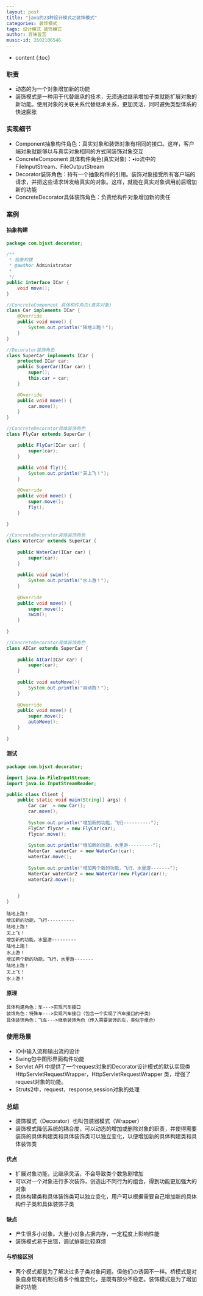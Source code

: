 ```yaml
---
layout: post
title: "java的23种设计模式之装饰模式"
categories: 装饰模式
tags: 设计模式 装饰模式
author: 百味皆苦
music-id: 2602106546
---
```


* content
{:toc}
### 职责

- 动态的为一个对象增加新的功能
- 装饰模式是一种用于代替继承的技术，无须通过继承增加子类就能扩展对象的新功能。使用对象的关联关系代替继承关系，更加灵活，同时避免类型体系的快速膨胀



### 实现细节

- Component抽象构件角色：真实对象和装饰对象有相同的接口。这样，客户端对象就能够以与真实对象相同的方式同装饰对象交互
- ConcreteComponent 具体构件角色(真实对象)：•io流中的FileInputStream、FileOutputStream
- Decorator装饰角色：持有一个抽象构件的引用。装饰对象接受所有客户端的请求，并把这些请求转发给真实的对象。这样，就能在真实对象调用前后增加新的功能
- ConcreteDecorator具体装饰角色：负责给构件对象增加新的责任



### 案例

#### 抽象构建

```java
package com.bjsxt.decorator;

/**
 * 抽象构建
 * @author Administrator
 *
 */
public interface ICar {
	void move();
}

//ConcreteComponent 具体构件角色(真实对象)
class Car implements ICar {
	@Override
	public void move() {
		System.out.println("陆地上跑！");
	}
}

//Decorator装饰角色
class SuperCar implements ICar {
	protected ICar car;
	public SuperCar(ICar car) {
		super();
		this.car = car;
	}

	@Override
	public void move() {
		car.move();
	}
}

//ConcreteDecorator具体装饰角色
class FlyCar extends SuperCar {

	public FlyCar(ICar car) {
		super(car);
	}
	
	public void fly(){
		System.out.println("天上飞！");
	}

	@Override
	public void move() {
		super.move();
		fly();
	}
	
}

//ConcreteDecorator具体装饰角色
class WaterCar extends SuperCar {
	
	public WaterCar(ICar car) {
		super(car);
	}
	
	public void swim(){
		System.out.println("水上游！");
	}
	
	@Override
	public void move() {
		super.move();
		swim();
	}
	
}

//ConcreteDecorator具体装饰角色
class AICar extends SuperCar {
	
	public AICar(ICar car) {
		super(car);
	}
	
	public void autoMove(){
		System.out.println("自动跑！");
	}
	
	@Override
	public void move() {
		super.move();
		autoMove();
	}
	
}

```



#### 测试

```java
package com.bjsxt.decorator;

import java.io.FileInputStream;
import java.io.InputStreamReader;

public class Client {
	public static void main(String[] args) {
		Car car  = new Car();
		car.move();
		
		System.out.println("增加新的功能，飞行----------");
		FlyCar flycar = new FlyCar(car);
		flycar.move();
		
		System.out.println("增加新的功能，水里游---------");
		WaterCar  waterCar = new WaterCar(car);
		waterCar.move();
		
		System.out.println("增加两个新的功能，飞行，水里游-------");
		WaterCar waterCar2 = new WaterCar(new FlyCar(car));
		waterCar2.move();

		
	}
}

```

```
陆地上跑！
增加新的功能，飞行----------
陆地上跑！
天上飞！
增加新的功能，水里游---------
陆地上跑！
水上游！
增加两个新的功能，飞行，水里游-------
陆地上跑！
天上飞！
水上游！
```



#### 原理

```
具体构建角色：车--->实现汽车接口
装饰角色：特殊车--->实现汽车接口（包含一个实现了汽车接口的子类）
具体装饰角色：飞车--->继承装饰角色（传入需要装饰的车，类似于组合）
```



### 使用场景

- IO中输入流和输出流的设计
- Swing包中图形界面构件功能
- Servlet API 中提供了一个request对象的Decorator设计模式的默认实现类HttpServletRequestWrapper，HttpServletRequestWrapper 类，增强了request对象的功能。
- Struts2中，request，response,session对象的处理



### 总结

- 装饰模式（Decorator）也叫包装器模式（Wrapper）
- 装饰模式降低系统的耦合度，可以动态的增加或删除对象的职责，并使得需要装饰的具体构建类和具体装饰类可以独立变化，以便增加新的具体构建类和具体装饰类



#### 优点

- 扩展对象功能，比继承灵活，不会导致类个数急剧增加
- 可以对一个对象进行多次装饰，创造出不同行为的组合，得到功能更加强大的对象
- 具体构建类和具体装饰类可以独立变化，用户可以根据需要自己增加新的具体构件子类和具体装饰子类



#### 缺点

- 产生很多小对象。大量小对象占据内存，一定程度上影响性能
- 装饰模式易于出错，调试排查比较麻烦



#### 与桥接区别

- 两个模式都是为了解决过多子类对象问题。但他们の诱因不一样。桥模式是对象自身现有机制沿着多个维度变化，是既有部分不稳定。装饰模式是为了增加新的功能